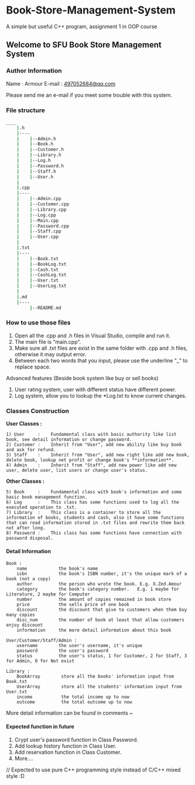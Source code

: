 # Book-Store-Management-System

A simple but useful  C++ program, assignment 1 in OOP course

## Welcome to SFU Book Store Management System

### Author Information

Name : Armour
E-mail : 497052684@qq.com

Please send me an e-mail if you meet some trouble with this system.

### File structure

~~~bash
____
    |.h
    |----
    |    |--Admin.h
    |    |--Book.h
    |    |--Customer.h
    |    |--Library.h
    |    |--Log.h
    |    |--Password.h
    |    |--Staff.h
    |    |--User.h
    |
    |.cpp
    |----
    |    |--Admin.cpp
    |    |--Customer.cpp
    |    |--Library.cpp
    |    |--Log.cpp
    |    |--Main.cpp
    |    |--Password.cpp
    |    |--Staff.cpp
    |    |--User.cpp
    |
    |.txt
    |----
    |    |--Book.txt
    |    |--BookLog.txt
    |    |--Cash.txt
    |    |--CashLog.txt
    |    |--User.txt
    |    |--UserLog.txt
    |
    |.md
    |----
         |--README.md
~~~

### How to use those files

1) Open all the .cpp and .h files in Visual Studio, compile and run it.
2) The main file is "main.cpp".
3) Make sure all .txt files are exist in the same folder with .cpp and .h files, otherwise it may output error.
4) Between each two words that you input, please use the underline "_" to replace space.

Advanced features (Beside book system like buy or sell books)
1) User rating system, user with different status have different power.
2) Log system, allow you to lookup the *Log.txt to know current changes.

### Classes Construction

**User Classes :**

    1) User     :    Fundamental class with basic authority like list book, see detail information or change password.
    2) Customer :    Inherit from "User", add new ability like buy book and ask for refund. 
    3) Staff    :    Inherit from "User", add new right like add new book, delete book, lookup net profit or change book's **information**.
    4) Admin    :    Inherit from "Staff", add new power like add new user, delete user, list users or change user's status.

**Other Classes :**

    5) Book     :    Fundamental class with book's information and some basic book management function.
    6) Log      :    This class has some functions used to log all the executed operation to .txt.
    7) Library  :    This class is a container to store all the information of books, students and cash, also it have some functions that can read information stored in .txt files and rewrite them back not after long.
    8) Password :    This class has some functions have connection with password disposal.

#### Detail Information

~~~
Book :
    name            the book's name
    isbn            the book's ISBN number, it's the unique mark of a book (not a copy)
    author          the person who wrote the book. E.g. X.Zed.Amour
    category        the book's category number.   E.g. 1 maybe for Literature, 2 maybe for Computer
    number          the amount of copies remained in book store
    price           the sells price of one book
    discount        the discount that give to customers when them buy many copies
    disc_num        the number of book at least that allow customers enjoy discount
    information     the more detail information about this book

User/Customer/Staff/Admin :
    username        the user's username, it's unique  
    password        the user's password 
    status          the user's status, 1 for Customer, 2 for Staff, 3 for Admin, 0 for Not exist

Library :
    BookArray        store all the books' information input from Book.txt
    UserArray        store all the students' information input from User.txt
    income           the total income up to now
    outcome          the total outcome up to now
~~~

More detail information can be found in comments ~

#### Expected function in future

1) Crypt user's password function in Class Password.
2) Add lookup history function in Class User.
3) Add reservation function in Class Customer.
4) More....

// Expected to use pure C++ programming style instead of C/C++ mixed style :D
